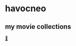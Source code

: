 # havocneo 

## my movie collections
[🎥](https://intelligence-quantum-smith-tribunal.trycloudflare.com/)
